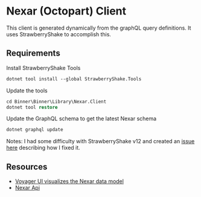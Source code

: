 # Nexar (Octopart) Client

This client is generated dynamically from the graphQL query definitions. It uses StrawberryShake to accomplish this.

## Requirements

Install StrawberryShake Tools
```ps
dotnet tool install --global StrawberryShake.Tools
```

Update the tools
```ps
cd Binner\Binner\Library\Nexar.Client
dotnet tool restore
```

Update the GraphQL schema to get the latest Nexar schema
```ps
dotnet graphql update
```

Notes: I had some difficulty with StrawberryShake v12 and created an [issue here](https://github.com/NexarDeveloper/nexar-templates/issues/2) describing how I fixed it.

## Resources

* [Voyager UI visualizes the Nexar data model](https://api.nexar.com/ui/voyager)
* [Nexar Api](https://support.nexar.com/support/home)
